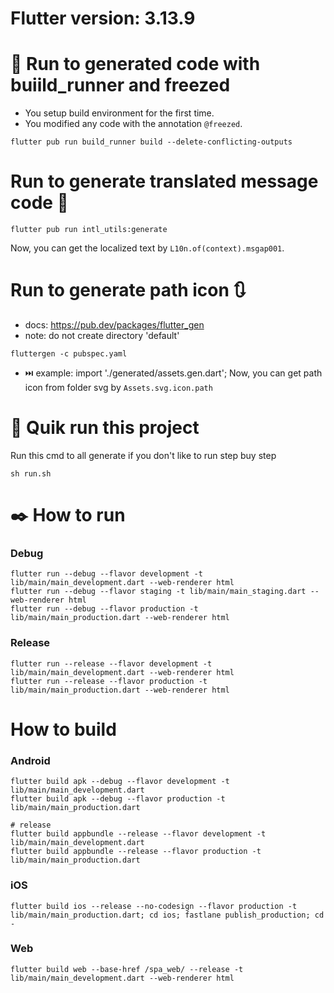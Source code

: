 # Flutter version: 3.13.9

# 🧐 Run to generated code with buiild_runner and freezed 
- You setup build environment for the first time.
- You modified any code with the annotation `@freezed`.

```
flutter pub run build_runner build --delete-conflicting-outputs
```

# Run to generate translated message code 🍺

```
flutter pub run intl_utils:generate
```
Now, you can get the localized text by `L10n.of(context).msgap001`.

# Run to generate path icon 🔃
- docs: https://pub.dev/packages/flutter_gen
- note: do not create directory 'default'

```
fluttergen -c pubspec.yaml
```
- ⏭️ example:
import './generated/assets.gen.dart';
Now, you can get path icon from folder svg by `Assets.svg.icon.path`


# 📓 Quik run this project 
Run this cmd to all generate if you don't like to run step buy step
```
sh run.sh
```

# ✒️ How to run 
### Debug

```shell script
flutter run --debug --flavor development -t lib/main/main_development.dart --web-renderer html
flutter run --debug --flavor staging -t lib/main/main_staging.dart --web-renderer html
flutter run --debug --flavor production -t lib/main/main_production.dart --web-renderer html
```

### Release

```shell script
flutter run --release --flavor development -t lib/main/main_development.dart --web-renderer html
flutter run --release --flavor production -t lib/main/main_production.dart --web-renderer html
```

# How to build
### Android
```shell script
flutter build apk --debug --flavor development -t lib/main/main_development.dart
flutter build apk --debug --flavor production -t lib/main/main_production.dart

# release
flutter build appbundle --release --flavor development -t lib/main/main_development.dart
flutter build appbundle --release --flavor production -t lib/main/main_production.dart
```

### iOS
```shell script
flutter build ios --release --no-codesign --flavor production -t lib/main/main_production.dart; cd ios; fastlane publish_production; cd -
```

### Web
```shell script
flutter build web --base-href /spa_web/ --release -t lib/main/main_development.dart --web-renderer html
```
